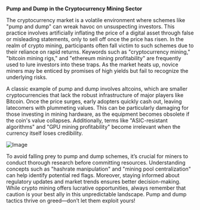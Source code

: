 **Pump and Dump in the Cryptocurrency Mining Sector**

The cryptocurrency market is a volatile environment where schemes like "pump and dump" can wreak havoc on unsuspecting investors. This practice involves artificially inflating the price of a digital asset through false or misleading statements, only to sell off once the price has risen. In the realm of crypto mining, participants often fall victim to such schemes due to their reliance on rapid returns. Keywords such as "cryptocurrency mining," "bitcoin mining rigs," and "ethereum mining profitability" are frequently used to lure investors into these traps. As the market heats up, novice miners may be enticed by promises of high yields but fail to recognize the underlying risks.

A classic example of pump and dump involves altcoins, which are smaller cryptocurrencies that lack the robust infrastructure of major players like Bitcoin. Once the price surges, early adopters quickly cash out, leaving latecomers with plummeting values. This can be particularly damaging for those investing in mining hardware, as the equipment becomes obsolete if the coin's value collapses. Additionally, terms like "ASIC-resistant algorithms" and "GPU mining profitability" become irrelevant when the currency itself loses credibility.

![Image](https://github.com/user-attachments/assets/3be06921-4469-491d-bd37-5f14c53422b7)

To avoid falling prey to pump and dump schemes, it’s crucial for miners to conduct thorough research before committing resources. Understanding concepts such as "hashrate manipulation" and "mining pool centralization" can help identify potential red flags. Moreover, staying informed about regulatory updates and market trends ensures better decision-making. While crypto mining offers lucrative opportunities, always remember that caution is your best ally in this unpredictable landscape. Pump and dump tactics thrive on greed—don’t let them exploit yours!